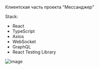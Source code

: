 Клиентская часть проекта "Мессанджер"

Stack:
- React
- TypeScript
- Axios
- WebSocket
- GraphQL
- React Testing Library

![image](https://user-images.githubusercontent.com/118563722/223210795-17c182fe-f089-4a26-958d-1a8f59030afd.png)
